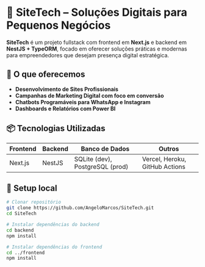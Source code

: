 # 🚀 SiteTech – Soluções Digitais para Pequenos Negócios

**SiteTech** é um projeto fullstack com frontend em **Next.js** e backend em **NestJS + TypeORM**, focado em oferecer soluções práticas e modernas para empreendedores que desejam presença digital estratégica.

## 🌟 O que oferecemos

- **Desenvolvimento de Sites Profissionais**
- **Campanhas de Marketing Digital com foco em conversão**
- **Chatbots Programáveis para WhatsApp e Instagram**
- **Dashboards e Relatórios com Power BI**

## 📦 Tecnologias Utilizadas

| Frontend | Backend | Banco de Dados | Outros |
|----------|---------|----------------|--------|
| Next.js  | NestJS  | SQLite (dev), PostgreSQL (prod) | Vercel, Heroku, GitHub Actions |

## 🧪 Setup local

```bash
# Clonar repositório
git clone https://github.com/AngeloMarcos/SiteTech.git
cd SiteTech

# Instalar dependências do backend
cd backend
npm install

# Instalar dependências do frontend
cd ../frontend
npm install
